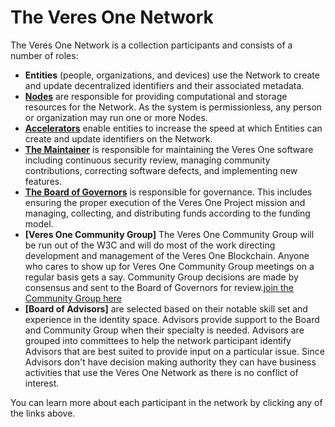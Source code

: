# The Veres One Network

The Veres One Network is a collection participants and consists of a number of
roles:

* **Entities** (people, organizations, and devices) use the Network to create
  and update decentralized identifiers and their associated metadata.
* **[Nodes](nodes.md)** are responsible for providing computational and
  storage resources for the Network. As the system is permissionless, any
  person or organization may run one or more Nodes.
* **[Accelerators](accelerators.md)** enable entities to increase the speed
  at which Entities can create and update identifiers on the Network.
* **[The Maintainer](maintainer.md)** is responsible for maintaining the
  Veres One software including continuous security review, managing community
  contributions, correcting software defects, and implementing new features.
* **[The Board of Governors](governors.md)** is responsible for governance.
  This includes ensuring the proper execution of the Veres One Project
  mission and managing, collecting, and distributing funds according to
  the funding model.
* **[Veres One Community Group]** The Veres One Community Group will be run out
  of the W3C and will do most of the work directing development and management
  of the Veres One Blockchain. Anyone who cares to show up for
  Veres One Community Group meetings on a regular basis gets a say. Community
  Group decisions are made by consensus and sent to the Board of Governors for
  review.[join the Community Group here](https://www.w3.org/community/veres-one/)
* **[Board of Advisors]** are selected based on their notable skill set and
  experience in the identity space. Advisors provide support to the Board and
  Community Group when their specialty is needed. Advisors are grouped into
  committees to help the network participant identify Advisors that are best
  suited to provide input on a particular issue. Since Advisors don't have
  decision making authority they can have business activities that use the Veres
  One Network as there is no conflict of interest.

You can learn more about each participant in the network by clicking any of
the links above.
